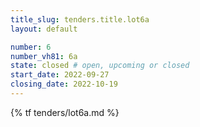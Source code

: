 ```yaml
---
title_slug: tenders.title.lot6a
layout: default

number: 6
number_vh81: 6a
state: closed # open, upcoming or closed
start_date: 2022-09-27
closing_date: 2022-10-19
---
```


{% tf tenders/lot6a.md %}
